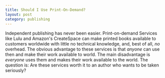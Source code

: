 ```yaml
---
title: Should I Use Print-On-Demand?
layout: post
category: publishing
---
```


Independent publishing has never been easier. Print-on-demand Services like Lulu and Amazon's CreateSpace can make printed books available to customers worldwide with little no technical knowledge, and, best of all, *no* overhead. The obvious advantage to these services is that *anyone* can use then and make their work available to world. The main disadvantage is *everyone* uses them and makes their work available to the world. The question is: Are these services worth it to an author who wants to be taken seriously?

